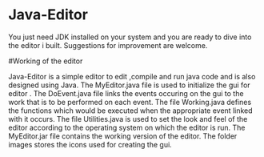# Java-Editor

 You just need JDK installed on your system and you are ready to dive into the editor i built.
 Suggestions for improvement are welcome.
 
 #Working of the editor
 
Java-Editor is a simple editor to edit ,compile and run java code and is also designed using Java.
The MyEditor.java file is used to initialize the gui for editor .
The DoEvent.java file links the events occuring on the gui to the work that is to be performed on each event.
The file Working.java defines the functions which would be executed when the appropriate event linked with it occurs.
The file Utilities.java is used to set the look and feel of the editor according to the operating system on which the editor is run.
The MyEditor.jar file contains the working version of the editor.
The folder images stores the icons used for creating the gui.

